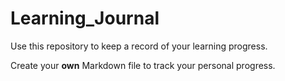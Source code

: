 # Learning_Journal

Use this repository to keep a record of your learning progress.

Create your **own** Markdown file to track your personal progress.

